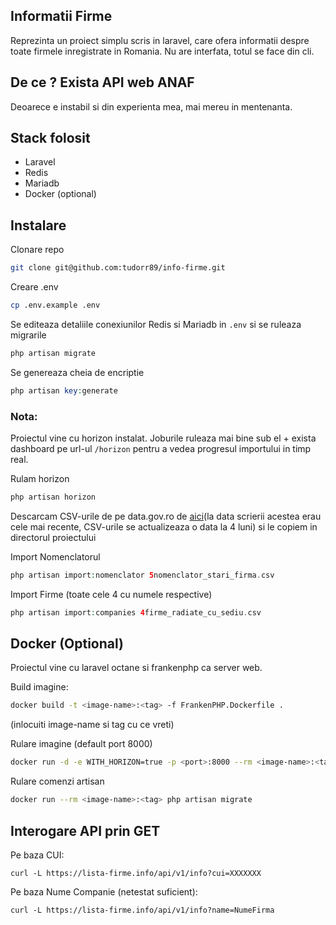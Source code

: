 ## Informatii Firme

Reprezinta un proiect simplu scris in laravel, care ofera informatii despre toate firmele inregistrate in Romania. Nu are interfata, totul se face din cli.

## De ce ? Exista API web ANAF

Deoarece e instabil si din experienta mea, mai mereu in mentenanta.

## Stack folosit

- Laravel
- Redis
- Mariadb
- Docker (optional)

## Instalare

Clonare repo
```sh
git clone git@github.com:tudorr89/info-firme.git
```
Creare .env
```sh
cp .env.example .env
```

Se editeaza detaliile conexiunilor Redis si Mariadb in ```.env``` si se ruleaza migrarile

```php
php artisan migrate
```
Se genereaza cheia de encriptie
```php
php artisan key:generate
```

### Nota:
Proiectul vine cu horizon instalat. Joburile ruleaza mai bine sub el + exista dashboard pe url-ul ```/horizon``` pentru a vedea progresul importului in timp real.

Rulam horizon
```php
php artisan horizon
```

Descarcam CSV-urile de pe data.gov.ro de [aici](https://data.gov.ro/dataset/firme-inregistrate-la-registrul-comertului-pana-la-data-de-07-aprilie-2024)(la data scrierii acestea erau cele mai recente, CSV-urile se actualizeaza o data la 4 luni) si le copiem in directorul proiectului

Import Nomenclatorul
```php
php artisan import:nomenclator 5nomenclator_stari_firma.csv
```
Import Firme (toate cele 4 cu numele respective)
```php
php artisan import:companies 4firme_radiate_cu_sediu.csv
```

## Docker (Optional)
Proiectul vine cu laravel octane si frankenphp ca server web.

Build imagine:
```sh
docker build -t <image-name>:<tag> -f FrankenPHP.Dockerfile .
```
(inlocuiti image-name si tag cu ce vreti)

Rulare imagine (default port 8000)
```sh
docker run -d -e WITH_HORIZON=true -p <port>:8000 --rm <image-name>:<tag>
```

Rulare comenzi artisan
```sh
docker run --rm <image-name>:<tag> php artisan migrate
```

## Interogare API prin GET

Pe baza CUI:
```http
curl -L https://lista-firme.info/api/v1/info?cui=XXXXXXX
```
Pe baza Nume Companie (netestat suficient):
```http
curl -L https://lista-firme.info/api/v1/info?name=NumeFirma
```